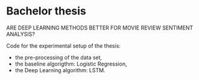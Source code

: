 # Bachelor thesis
ARE DEEP LEARNING METHODS BETTER FOR MOVIE REVIEW SENTIMENT ANALYSIS? 

Code for the experimental setup of the thesis: 
- the pre-processing of the data set, 
- the baseline algorigthm: Logistic Regression, 
- the Deep Learning algorithm: LSTM.
